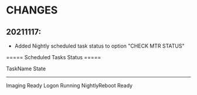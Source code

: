 # CHANGES

## 20211117:
- Added Nightly scheduled task status to option "CHECK MTR STATUS"

===== Scheduled Tasks Status =====

TaskName        State
--------        -----
Imaging         Ready
Logon         Running
NightlyReboot   Ready

##
